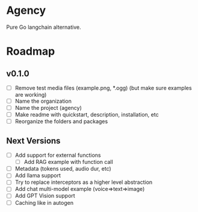 # Agency

Pure Go langchain alternative.

# Roadmap

## v0.1.0

-[ ] Remove test media files (example.png, *.ogg) (but make sure examples are working)
-[ ] Name the organization
-[ ] Name the project (agency)
-[ ] Make readme with quickstart, description, installation, etc
-[ ] Reorganize the folders and packages

## Next Versions

-[ ] Add support for external functions
  -[ ] Add RAG example with function call
-[ ] Metadata (tokens used, audio dur, etc)
-[ ] Add llama support
-[ ] Try to replace interceptors as a higher level abstraction
-[ ] Add chat multi-model example (voice=>text=>image)
-[ ] Add GPT Vision support
-[ ] Caching like in autogen